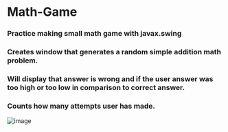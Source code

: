 # Math-Game
### Practice making small math game with javax.swing
### Creates window that generates a random simple addition math problem.
### Will display that answer is wrong and if the user answer was too high or too low in comparison to correct answer.
### Counts how many attempts user has made.
![image](https://user-images.githubusercontent.com/87762449/152693694-c9a412a3-3b45-46ef-be03-86a7ccf7fb8d.png)

